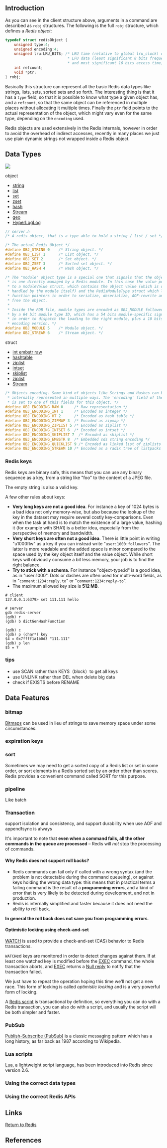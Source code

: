 ## Introduction




As you can see in the client structure above, arguments in a command
are described as `robj` structures. The following is the full `robj`
structure, which defines a *Redis object*:

```c
typedef struct redisObject {
    unsigned type:4;
    unsigned encoding:4;
    unsigned lru:LRU_BITS; /* LRU time (relative to global lru_clock) or
                            * LFU data (least significant 8 bits frequency
                            * and most significant 16 bits access time). */
    int refcount;
    void *ptr;
} robj;
```

Basically this structure can represent all the basic Redis data types like strings, lists, sets, sorted sets and so forth. The interesting thing is that it has a `type` field, so that it is possible to know what type a given object has, and a `refcount`, so that the same object can be referenced in multiple places without allocating it multiple times. Finally the `ptr` field points to the actual representation of the object, which might vary even for the same type, depending on the `encoding` used.

Redis objects are used extensively in the Redis internals, however in order to avoid the overhead of indirect accesses, recently in many places we just use plain dynamic strings not wrapped inside a Redis object.

## Data Types
![](./images/struct.png)

object
- [string](/docs/CS/DB/Redis/SDS.md)
- [list](/docs/CS/DB/Redis/list.md)
- [set](/docs/CS/DB/Redis/set.md)
- [zset](/docs/CS/DB/Redis/zset.md)
- [hash](/docs/CS/DB/Redis/hash.md)
- [Stream](/docs/CS/DB/Redis/Stream.md)
- [geo](/docs/CS/DB/Redis/geo.md)
- [HyperLogLog](/docs/CS/DB/Redis/HyperLogLog.md)

```c
// server.h
/* A redis object, that is a type able to hold a string / list / set */

/* The actual Redis Object */
#define OBJ_STRING 0    /* String object. */
#define OBJ_LIST 1      /* List object. */
#define OBJ_SET 2       /* Set object. */
#define OBJ_ZSET 3      /* Sorted set object. */
#define OBJ_HASH 4      /* Hash object. */

/* The "module" object type is a special one that signals that the object
 * is one directly managed by a Redis module. In this case the value points
 * to a moduleValue struct, which contains the object value (which is only
 * handled by the module itself) and the RedisModuleType struct which lists
 * function pointers in order to serialize, deserialize, AOF-rewrite and
 * free the object.
 *
 * Inside the RDB file, module types are encoded as OBJ_MODULE followed
 * by a 64 bit module type ID, which has a 54 bits module-specific signature
 * in order to dispatch the loading to the right module, plus a 10 bits
 * encoding version. */
#define OBJ_MODULE 5    /* Module object. */
#define OBJ_STREAM 6    /* Stream object. */
```


struct
- [int embstr raw](/docs/CS/DB/Redis/SDS.md?id=type)
- [hashtable](/docs/CS/DB/Redis/hash.md)
- [ziplist](/docs/CS/DB/Redis/zset.md?id=ziplist)
- [intset](/docs/CS/DB/Redis/set.md?id=intset)
- [skiplist](/docs/CS/DB/Redis/zset.md?id=skiplist)
- [ziplist](/docs/CS/DB/Redis/list.md?id=quciklist)
- [Stream](/docs/CS/DB/Redis/Stream.md?id=rax)

```c
/* Objects encoding. Some kind of objects like Strings and Hashes can be
 * internally represented in multiple ways. The 'encoding' field of the object
 * is set to one of this fields for this object. */
#define OBJ_ENCODING_RAW 0     /* Raw representation */
#define OBJ_ENCODING_INT 1     /* Encoded as integer */
#define OBJ_ENCODING_HT 2      /* Encoded as hash table */
#define OBJ_ENCODING_ZIPMAP 3  /* Encoded as zipmap */
#define OBJ_ENCODING_ZIPLIST 5 /* Encoded as ziplist */
#define OBJ_ENCODING_INTSET 6  /* Encoded as intset */
#define OBJ_ENCODING_SKIPLIST 7  /* Encoded as skiplist */
#define OBJ_ENCODING_EMBSTR 8  /* Embedded sds string encoding */
#define OBJ_ENCODING_QUICKLIST 9 /* Encoded as linked list of ziplists */
#define OBJ_ENCODING_STREAM 10 /* Encoded as a radix tree of listpacks */
```


### Redis keys

Redis keys are binary safe, this means that you can use any binary sequence as a key, from a string like "foo" to the content of a JPEG file. 

The empty string is also a valid key.

A few other rules about keys:

- **Very long keys are not a good idea**. For instance a key of 1024 bytes is a bad idea not only memory-wise, but also because the lookup of the key in the dataset may require several costly key-comparisons. Even when the task at hand is to match the existence of a large value, hashing it (for example with SHA1) is a better idea, especially from the perspective of memory and bandwidth.
- **Very short keys are often not a good idea**. There is little point in writing "u1000flw" as a key if you can instead write "`user:1000:followers`". The latter is more readable and the added space is minor compared to the space used by the key object itself and the value object. While short keys will obviously consume a bit less memory, your job is to find the right balance.
- **Try to stick with a schema.** For instance "object-type:id" is a good idea, as in "user:1000". Dots or dashes are often used for multi-word fields, as in "`comment:1234:reply.to`" or "`comment:1234:reply-to`".
- The maximum allowed key size is **512 MB**.

```shell
# client
127.0.0.1:6379> set 111.111 hello

# server
gdb redis-server
(gdb) r
(gdb) b dictGenHashFunction

(gdb) c
(gdb) p (char*) key
$4 = 0x7ffff1a1b0d3 "111.111"
(gdb) p len
$5 = 7
```

### tips
- use SCAN rather than KEYS（block）to get all keys
- use UNLINK rather than DEL when delete big data
- check if EXISTS before RENAME

## Data Features

### bitmap
[Bitmaps](/docs/CS/DB/Redis/bitmap.md) can be used in lieu of strings to save memory space under some circumstances.

### expiration keys

### sort
Sometimes we may need to get a sorted copy of a Redis list or set in some order, or sort elements in a Redis sorted set by an order other than scores. Redis provides a convenient command called SORT for this purpose. 

### pipeline

Like batch


### Transaction

support isolation and consistency, and support durability when use AOF and appendfsync is always

It's important to note that **even when a command fails, all the other commands in the queue are processed** – Redis will *not* stop the processing of commands.

#### Why Redis does not support roll backs?

- Redis commands can fail only if called with a wrong syntax (and the problem is not detectable during the command queueing), or against keys holding the wrong data type: this means that in practical terms a failing command is the result of a **programming errors**, and a kind of error that is very likely to be detected during development, and not in production.
- Redis is internally simplified and faster because it does not need the ability to roll back.

**In general the roll back does not save you from programming errors**.



#### Optimistic locking using check-and-set

[WATCH](https://redis.io/commands/watch) is used to provide a check-and-set (CAS) behavior to Redis transactions.

`WATCH`ed keys are monitored in order to detect changes against them. If at least one watched key is modified before the [EXEC](https://redis.io/commands/exec) command, the whole transaction aborts, and [EXEC](https://redis.io/commands/exec) returns a [Null reply](https://redis.io/topics/protocol#nil-reply) to notify that the transaction failed.

We just have to repeat the operation hoping this time we'll not get a new race. This form of locking is called *optimistic locking* and is a very powerful form of locking.



A [Redis script](/docs/CS/DB/Redis/struct.md?id=lua-scripts) is transactional by definition, so everything you can do with a Redis transaction, you can also do with a script, and usually the script will be both simpler and faster.

### PubSub
[Publish-Subscribe (PubSub)](/docs/CS/DB/Redis/PubSub.md) is a classic messaging pattern which has a long history, as far back as 1987 according to Wikipedia.

### Lua scripts
[Lua](/docs/CS/DB/Redis/Lua.md), a lightweight script language, has been introduced into Redis since version 2.6.



### Using the correct data types

### Using the correct Redis APIs

## Links
[Return to Redis](/docs/CS/DB/Redis/Redis.md?id=struct)

## References


